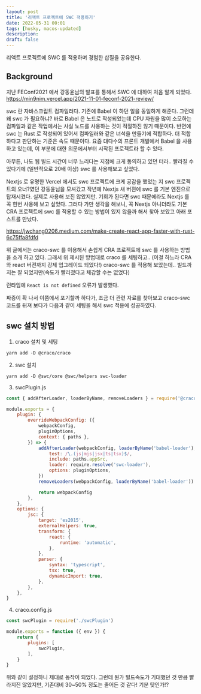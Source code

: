 ```yaml
---
layout: post
title: '리액트 프로젝트에 SWC 적용하기'
date: 2022-05-31 00:01
tags: [husky, macos-updated]
description:
draft: false
---
```


리액트 프로젝트에 SWC 를 적용하며 경험한 삽질을 공유한다.


## Background
지난 FEConf2021 에서 강동윤님의 발표를 통해서 SWC 에 대하여 처음 알게 되었다. https://min9nim.vercel.app/2021-11-01-feconf-2021-review/

swc 란 자바스크립트 컴파일러다. 기존에 Babel 이 하던 일을 동일하게 해준다. 그런데 왜 swc 가 필요하냐? 바로 Babel 은 노드로 작성되었는데 CPU 자원을 많이 소모하는 컴파일과 같은 작업에서는 사실 노드를 사용하는 것이 적절하진 않기 때문이다. 반면에 swc 는 Rust 로 작성되어 있어서 컴파일러와 같은 녀석을 만들기에 적합하다. 더 적합하다고 판단하는 기준은 속도 때문이다. 요즘 대다수의 프론트 개발에서 Babel 을 사용하고 있는데, 이 부분에 대한 의문에서부터 시작된 프로젝트라 할 수 있다.

아무튼, 나도 웹 빌드 시간이 너무 느리다는 지점에 크게 동의하고 있던 터라.. 빨라질 수 있다기에 (일반적으로 20배 이상) swc 를 사용해보고 싶었다.

Nextjs 로 유명한 Vercel 에서도 swc 프로젝트에 크게 공감을 했었는 지 swc 프로젝트의 오너?였던 강동윤님을 모셔갔고 작년에 Nextjs 새 버젼에 swc 를 기본 엔진으로 탑재시켰다. 실제로 사용해 보진 않았지만. 기회가 된다면 swc 때문에라도 Nextjs 를 꼭 힌번 사용해 보고 싶었다. 그러다 가만 생각을 해보니, 꼭 Nextjs 아니더라도 기본 CRA 프로젝트에 swc 를 적용할 수 있는 방법이 있지 않을까 해서 찾아 보았고 아래 포스트를 만났다.

https://jwchang0206.medium.com/make-create-react-app-faster-with-rust-6c75ffa8fdfd

위 글에서는 craco-swc 를 이용해서 손쉽게 CRA 프로젝트에 swc 를 사용하는 방법을 소개 하고 있다. 그래서 위 제시된 방법대로 craco 를 세팅하고.. (이걸 하느라 CRA 와 react 버젼까지 강제 업그레이드 되었다!) craco-swc 를 적용해 보았는데.. 빌드까지는 잘 되었지만(속도가 빨리졌다고 체감할 수는 없었다)

런타임에 `React is not defined` 오류가 발생했다.

짜증이 확 나서 이쯤에서 포기할까 하다가, 조금 더 관련 자료를 찾아보고 craco-swc 코드를 뒤져 보다가 다음과 같이 세팅을 해서 swc 적용에 성공하였다.

## swc 설치 방법
1. craco 설치 및 세팅
```
yarn add -D @craco/craco
```

2. swc 설치 
```
yarn add -D @swc/core @swc/helpers swc-loader
```


3. swcPlugin.js
```js
const { addAfterLoader, loaderByName, removeLoaders } = require('@craco/craco')

module.exports = {
    plugin: {
        overrideWebpackConfig: ({
            webpackConfig,
            pluginOptions,
            context: { paths },
        }) => {
            addAfterLoader(webpackConfig, loaderByName('babel-loader'), {
                test: /\.(js|mjs|jsx|ts|tsx)$/,
                include: paths.appSrc,
                loader: require.resolve('swc-loader'),
                options: pluginOptions,
            })
            removeLoaders(webpackConfig, loaderByName('babel-loader'))

            return webpackConfig
        },
    },
    options: {
        jsc: {
            target: 'es2015',
            externalHelpers: true,
            transform: {
                react: {
                    runtime: 'automatic',
                },
            },
            parser: {
                syntax: 'typescript',
                tsx: true,
                dynamicImport: true,
            },
        },
    },
}
```

4. craco.config.js

```js
const swcPlugin = require('./swcPlugin')

module.exports = function ({ env }) {
    return {
        plugins: [
            swcPlugin,
        ],
    }
}
```


위와 같이 설정하니 제대로 동작이 되었다.
그런데 뭔가 빌드속도가 기대했던 것 만큼 빨라지진 않았지만, 기존대비 30~50% 정도는 줄어든 것 같다! 기분 탓인가!?


